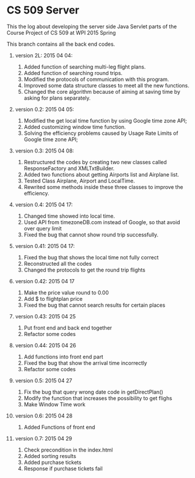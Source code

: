 # CS 509 Server

This the log about developing the server side Java Servlet parts of the Course Project of CS 509 at WPI 2015 Spring

This branch contains all the back end codes. 


1. version 2L: 2015 04 04:

	1. Added function of searching multi-leg flight plans.
	2. Added function of searching round trips.
	3. Modified the protocols of communication with this program.
	4. Improved some data structure classes to meet all the new functions.
	5. Changed the core algorithm because of aiming at saving time by asking for plans separately.
	
2. version 0.2: 2015 04 05:
	1. Modified the get local time function by using Google time zone API;
	2. Added customizing window time function.
	3. Solving the efficiency problems caused by Usage Rate Limits of Google time zone API;
	
	
3. version 0.3: 2015 04 08:
	1. Restructured the codes by creating two new classes called ResponseFactory and XMLTxtBuilder.
	2. Added two functions about getting Airports list and Airplane list.
	3. Tested Class Airplane, Airport and LocalTime.
	4. Rewrited some methods inside these three classes to improve the efficiency.
4. version 0.4: 2015 04 17:
	1. Changed time showed into local time.
	2. Used API from timezoneDB.com instead of Google, so that avoid over query limit
	3. Fixed the bug that cannot show round trip successfully.
5. version 0.41: 2015 04 17:
	1. Fixed the bug that shows the local time not fully correct
	2. Reconstructed all the codes
	3. Changed the protocols to get the round trip flights
	
6. version 0.42: 2015 04 17
	1. Make the price value round to 0.00
	2. Add $ to flightplan price
	3. Fixed the bug that cannot search results for certain places

7. version 0.43: 2015 04 25
	1. Put front end and back end together
	2. Refactor some codes
8. version 0.44: 2015 04 26
	1. Add functions into front end part
	2. Fixed the bug that show the arrival time incorrectly
	3. Refactor some codes

9. version 0.5: 2015 04 27
	1. Fix the bug that query wrong date code in getDirectPlan()
	2. Modify the function that increases the possibility to get flighs
	3. Make Window Time work
	
10. version 0.6: 2015 04 28
	1. Added Functions of front end

11. version 0.7: 2015 04 29
	1. Check precondition in the index.html
	2. Added sorting results
	3. Added purchase tickets
	4. Response if purchase tickets fail